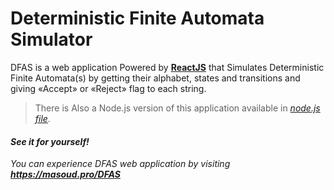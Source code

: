 Deterministic Finite Automata Simulator
===================


DFAS is a web application Powered by [**ReactJS**][1] that Simulates Deterministic Finite Automata(s) by getting their alphabet, states and transitions and giving «Accept» or «Reject» flag to each string.

> There is Also a Node.js version of this application available in  [<i class="icon-file"> node.js  file][2].

#### <i class="icon-pencil"></i> See it for yourself!

You can experience DFAS web application by visiting **https://masoud.pro/DFAS** 

  [1]: http://github.com/reactjs
  [2]: http://github.com/iMasoud/DFAS/blob/master/node.js
